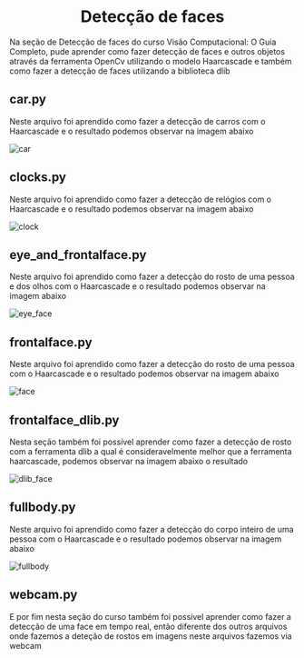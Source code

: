 <h1 align="center"> Detecção de faces </h1>

Na seção de Detecção de faces do curso Visão Computacional: O Guia Completo, pude aprender como fazer detecção de faces e outros objetos através da ferramenta OpenCv utilizando o modelo Haarcascade e também como fazer a detecção de faces utilizando a biblioteca dlib

## car.py
Neste arquivo foi aprendido como fazer a detecção de carros com o Haarcascade e o resultado podemos observar na imagem abaixo

![car](https://user-images.githubusercontent.com/81167063/185747965-30c96644-8b57-4e16-a702-a461dd1d68d2.png)

## clocks.py
Neste arquivo foi aprendido como fazer a detecção de relógios com o Haarcascade e o resultado podemos observar na imagem abaixo

![clock](https://user-images.githubusercontent.com/81167063/185748228-f88f65e2-350d-4d9e-b543-4b96a21592bc.png)

## eye_and_frontalface.py
Neste arquivo foi aprendido como fazer a detecção do rosto de uma pessoa e dos olhos com o Haarcascade e o resultado podemos observar na imagem abaixo

![eye_face](https://user-images.githubusercontent.com/81167063/185748284-b4a949c5-978b-4e68-be47-675cff21aa40.png)

## frontalface.py
Neste arquivo foi aprendido como fazer a detecção do rosto de uma pessoa com o Haarcascade e o resultado podemos observar na imagem abaixo

![face](https://user-images.githubusercontent.com/81167063/185748344-aae16a69-f7fa-4446-b62d-5293bb7f8135.png)

## frontalface_dlib.py
Nesta seção também foi possível aprender como fazer a detecção de rosto com a ferramenta dlib a qual é consideravelmente melhor que a ferramenta haarcascade, podemos observar na imagem abaixo o resultado

![dlib_face](https://user-images.githubusercontent.com/81167063/185748449-daea7d46-0c44-46ed-bc01-5263b67554f4.png)

## fullbody.py
Neste arquivo foi aprendido como fazer a detecção do corpo inteiro de uma pessoa com o Haarcascade e o resultado podemos observar na imagem abaixo

![fullbody](https://user-images.githubusercontent.com/81167063/185748517-bfbbf4b7-baac-422d-8c9b-260627b7741b.png)

## webcam.py
E por fim nesta seção do curso também foi possível aprender como fazer a detecção de uma face em tempo real, então diferente dos outros arquivos onde fazemos a deteção de rostos em imagens neste arquivos fazemos via webcam
